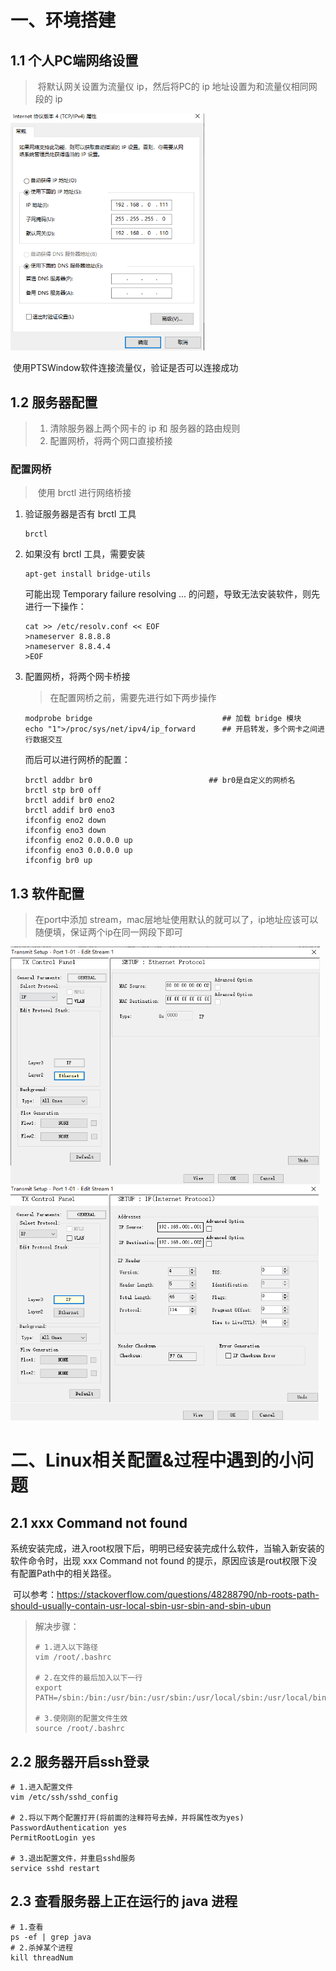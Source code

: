 # 一、环境搭建

## 1.1 个人PC端网络设置

> ​	将默认网关设置为流量仪 ip，然后将PC的 ip 地址设置为和流量仪相同网段的 ip

<img src="../images/Untitled/image-20210518134724883.png" alt="image-20210518134724883" style="zoom:67%;" />

​	使用PTSWindow软件连接流量仪，验证是否可以连接成功



## 1.2 服务器配置

> 1. 清除服务器上两个网卡的 ip 和 服务器的路由规则
> 2. 配置网桥，将两个网口直接桥接



### 配置网桥

> ​	使用 brctl 进行网络桥接

1. 验证服务器是否有 brctl 工具

   ```
   brctl
   ```

2. 如果没有 brctl 工具，需要安装

   ```
   apt-get install bridge-utils
   ```

   可能出现 Temporary failure resolving ... 的问题，导致无法安装软件，则先进行一下操作：

   ```
   cat >> /etc/resolv.conf << EOF
   >nameserver 8.8.8.8
   >nameserver 8.8.4.4
   >EOF
   ```

3. 配置网桥，将两个网卡桥接

   > 在配置网桥之前，需要先进行如下两步操作

   ```
   modprobe bridge                             ## 加载 bridge 模块
   echo "1">/proc/sys/net/ipv4/ip_forward      ## 开启转发，多个网卡之间进行数据交互
   ```

   而后可以进行网桥的配置：

   ```
   brctl addbr br0                          ## br0是自定义的网桥名
   brctl stp br0 off
   brctl addif br0 eno2
   brctl addif br0 eno3
   ifconfig eno2 down
   ifconfig eno3 down
   ifconfig eno2 0.0.0.0 up
   ifconfig eno3 0.0.0.0 up
   ifconfig br0 up
   ```



## 1.3 软件配置

> 在port中添加 stream，mac层地址使用默认的就可以了，ip地址应该可以随便填，保证两个ip在同一网段下即可

<img src="../images/新华三/image-20210518140918086.png" alt="image-20210518140918086" style="zoom:67%;" />

<img src="../images/新华三/image-20210518141144456.png" alt="image-20210518141144456" style="zoom:67%;" />



# 二、Linux相关配置&过程中遇到的小问题

## 2.1  xxx Command not found

​	系统安装完成，进入root权限下后，明明已经安装完成什么软件，当输入新安装的软件命令时，出现 xxx Command not found 的提示，原因应该是rout权限下没有配置Path中的相关路径。

​	可以参考：https://stackoverflow.com/questions/48288790/nb-roots-path-should-usually-contain-usr-local-sbin-usr-sbin-and-sbin-ubun

> 解决步骤：
>
> ```shell
> # 1.进入以下路径
> vim /root/.bashrc
> 
> # 2.在文件的最后加入以下一行
> export PATH=/sbin:/bin:/usr/bin:/usr/sbin:/usr/local/sbin:/usr/local/bin
> 
> # 3.使刚刚的配置文件生效
> source /root/.bashrc
> ```



## 2.2  服务器开启ssh登录

```shell
# 1.进入配置文件
vim /etc/ssh/sshd_config

# 2.将以下两个配置打开(将前面的注释符号去掉，并将属性改为yes)
PasswordAuthentication yes
PermitRootLogin yes

# 3.退出配置文件，并重启sshd服务
service sshd restart
```



## 2.3  查看服务器上正在运行的 java 进程

```shell
# 1.查看
ps -ef | grep java
# 2.杀掉某个进程
kill threadNum
```

